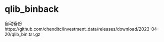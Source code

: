 # qlib_binback
自动备份https://github.com/chenditc/investment_data/releases/download/2023-04-20/qlib_bin.tar.gz
